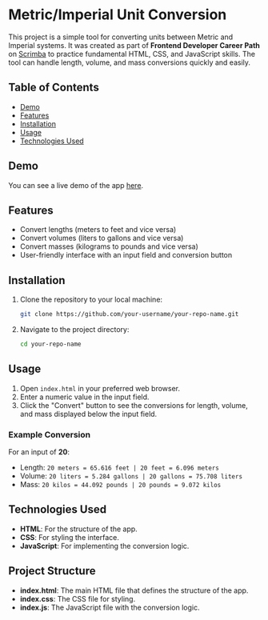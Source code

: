 
# Metric/Imperial Unit Conversion

This project is a simple tool for converting units between Metric and Imperial systems. It was created as part of **Frontend Developer Career Path** on [Scrimba](https://scrimba.com) to practice fundamental HTML, CSS, and JavaScript skills. The tool can handle length, volume, and mass conversions quickly and easily.

## Table of Contents
- [Demo](#demo)
- [Features](#features)
- [Installation](#installation)
- [Usage](#usage)
- [Technologies Used](#technologies-used)

## Demo
You can see a live demo of the app [here](#).

## Features
- Convert lengths (meters to feet and vice versa)
- Convert volumes (liters to gallons and vice versa)
- Convert masses (kilograms to pounds and vice versa)
- User-friendly interface with an input field and conversion button

## Installation
1. Clone the repository to your local machine:
   ```bash
   git clone https://github.com/your-username/your-repo-name.git
   ```
2. Navigate to the project directory:
   ```bash
   cd your-repo-name
   ```

## Usage
1. Open `index.html` in your preferred web browser.
2. Enter a numeric value in the input field.
3. Click the "Convert" button to see the conversions for length, volume, and mass displayed below the input field.

### Example Conversion
For an input of **20**:
- Length: `20 meters = 65.616 feet | 20 feet = 6.096 meters`
- Volume: `20 liters = 5.284 gallons | 20 gallons = 75.708 liters`
- Mass: `20 kilos = 44.092 pounds | 20 pounds = 9.072 kilos`

## Technologies Used
- **HTML**: For the structure of the app.
- **CSS**: For styling the interface.
- **JavaScript**: For implementing the conversion logic.

## Project Structure
- **index.html**: The main HTML file that defines the structure of the app.
- **index.css**: The CSS file for styling.
- **index.js**: The JavaScript file with the conversion logic.




